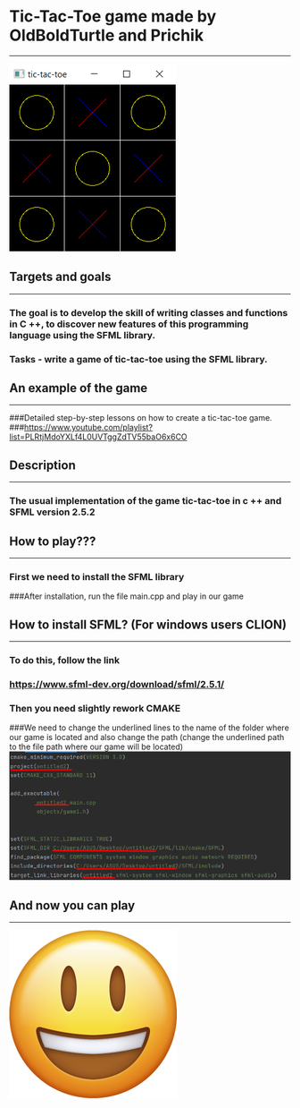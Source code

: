 # Tic-Tac-Toe game made by OldBoldTurtle and Prichik
___
![Screenshot](pic/playview.png)
## Targets and goals
___
### The goal is to develop the skill of writing classes and functions in C ++, to discover new features of this programming language using the SFML library.
### Tasks - write a game of tic-tac-toe using the SFML library.

## An example of the game
___
###Detailed step-by-step lessons on how to create a tic-tac-toe game.
###https://www.youtube.com/playlist?list=PLRtjMdoYXLf4L0UVTggZdTV55baO6x6CO

## Description
___
### The usual implementation of the game tic-tac-toe in c ++ and SFML version 2.5.2
## How to play???
___
### First we need to install the SFML library
###After installation, run the file main.cpp and play in our game

## How to install SFML? (For windows users CLION)
___
### To do this, follow the link
### https://www.sfml-dev.org/download/sfml/2.5.1/
### Then you need slightly rework CMAKE
###We need to change the underlined lines to the name of the folder where our game is located and also change the path (change the underlined path to the file path where our game will be located)
![Screenshot](pic/1123.png)
## And now you can play
___
![Screenshot](pic/pngwing.com.png)